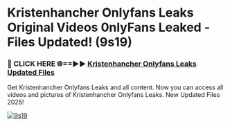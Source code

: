 # Kristenhancher Onlyfans Leaks Original Videos 0nlyFans Leaked - Files Updated! (9s19)

<h3>🔴 CLICK HERE 🌐==►► <a href="https://tinyurl.com/3hn5wdd3" rel="nofollow">Kristenhancher Onlyfans Leaks Updated Files</a></h3>

Get Kristenhancher Onlyfans Leaks and all content. Now you can access all videos and pictures of Kristenhancher Onlyfans Leaks. New Updated Files 2025!

[![9s19](https://i.imgur.com/4HnBqBT.gif)](https://tinyurl.com/3hn5wdd3)
